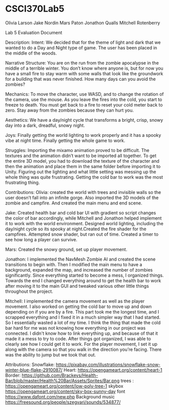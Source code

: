 # CSCI370Lab5

Olivia Larson
Jake Nordin
Mars Paton
Jonathon Qualls
Mitchell Rotenberry

Lab 5 Evaluation Document

Description:
Intent: We decided that for the theme of light and dark that we wanted to do a Day and Night type of game. The user has been placed in the middle of the woods. 

Narrative Structure: You are on the run from the zombie apocalypse in the middle of a terrible winter. You don’t know where anyone is, but for now you have a small fire to stay warm with some walls that look like the groundwork for  a building that was never finished. How many days can you avoid the zombies?  

Mechanics: To move the character, use WASD, and to change the rotation of the camera, use the mouse. As you leave the fires into the cold, you start to freeze to death. You must get back to a fire to reset your cold meter back to zero. Stay away from the zombies because they can hurt you. 

Aesthetics: We have a day/night cycle that transforms a bright, crisp, snowy day into a dark, dreadful, snowy night.  

Joys: Finally getting the world lighting to work properly and it has a spooky vibe at night time. Finally getting the whole game to work.

Struggles: Importing the mixamo animation proved to be difficult. The textures and the animation didn’t want to be imported all together. To get the entire 3D model, you had to download the texture of the character and then the animation and place them in the same folder before importing it to Unity. Figuring out the lighting and what little setting was messing up the whole thing was quite frustrating. Getting the cold bar to work was the most frustrating thing. 

Contributions:
Olivia: created the world with trees and invisible walls so the user doesn’t fall into an infinite gorge. Also imported the 3D models of the zombie and campfire. And created the main menu and end scene. 

Jake: Created health bar and cold bar UI with gradient so script changes the color of bar accordingly, while Mitchell and Jonathon helped implement it to work with the world environment. Designed world lighting, including the day/night cycle so its spooky at night.Created the fire shader for the campfires. Attempted snow shader, but ran out of time. Created a timer to see how long a player can survive. 

Mars: Created the snowy ground, set up player movement. 

Jonathon: I implemented the NavMesh Zombie AI and created the scene transitions to begin with. Then I modified the main menu to have a background, expanded the map, and increased the number of zombies significantly. Since everything started to become a mess, I organized things. Towards the end I changed everything around to get the health bar to work after moving it to the main GUI and tweaked various other little things throughout the project.   

Mitchell: I implemented the camera movement as well as the player movement. I also worked on getting the cold bar to move up and down depending on if you are by a fire. This part took me the longest time, and I scrapped everything and I fixed it in a much simpler way that I had started. So I essentially wasted a lot of my time. I think the thing that made the cold bar hard for me was not knowing how everything in our project was connected. I didn't know how to link everything up, and because of that it made it a mess to try to code. After things got organized, I was able to clearly see how I could get it to work. For the player movement, I set it up along with the camera so that you walk in the direction you’re facing. There was the ability to jump but we took that out.

Attributions:
Snowflake: https://pixabay.com/illustrations/snowflake-snow-winter-blue-flake-2910087/
Heart: https://opengameart.org/content/heart-1
Border: https://github.com/Brackeys/Health-Bar/blob/master/Health%20Bar/Assets/Sprites/Bar.png
trees : https://opengameart.org/content/low-poly-tree-1
skybox https://opengameart.org/content/sky-box-sunny-day
font https://www.dafont.com/new.php 
Background music  https://freesound.org/people/szegvari/sounds/534877/ 

